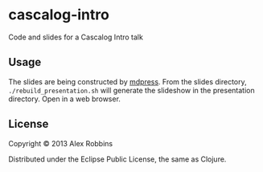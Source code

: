 # cascalog-intro

Code and slides for a Cascalog Intro talk

## Usage

The slides are being constructed by [mdpress](https://github.com/egonSchiele/mdpress).
From the slides directory, `./rebuild_presentation.sh` will generate the slideshow in the presentation directory. Open in a web browser.

## License

Copyright © 2013 Alex Robbins

Distributed under the Eclipse Public License, the same as Clojure.
